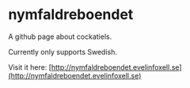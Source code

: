 # nymfaldreboendet
A github page about cockatiels.

Currently only supports Swedish.

Visit it here: [http://nymfaldreboendet.evelinfoxell.se](http://nymfaldreboendet.evelinfoxell.se)
